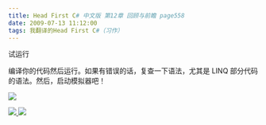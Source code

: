 ```yaml
---
title: Head First C# 中文版 第12章 回顾与前瞻 page558
date: 2009-07-13 11:12:00
tags: 我翻译的Head First C#（习作）
---
```

试运行

  

编译你的代码然后运行。如果有错误的话，复查一下语法，尤其是  LINQ  部分代码的语法。然后，启动模拟器吧！

  

![](https://p-blog.csdn.net/images/p_blog_csdn_net/cuipengfei1/EntryImages/20090713/2009-07-13_11-06-56.jpg)



[ ![](https://profile.csdnimg.cn/5/2/5/3_cuipengfei1)
![](https://g.csdnimg.cn/static/user-reg-year/1x/11.png)
](https://blog.csdn.net/cuipengfei1)





